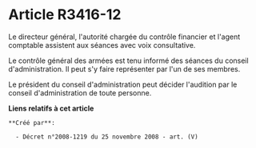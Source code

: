 # Article R3416-12

Le directeur général, l'autorité chargée du contrôle financier et l'agent comptable assistent aux séances avec voix
consultative.

Le contrôle général des armées est tenu informé des séances du conseil d'administration. Il peut s'y faire représenter par
l'un de ses membres.

Le président du conseil d'administration peut décider l'audition par le conseil d'administration de toute personne.

**Liens relatifs à cet article**

	**Créé par**:

	  - Décret n°2008-1219 du 25 novembre 2008 - art. (V)
